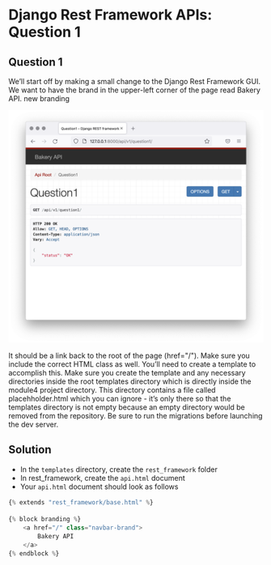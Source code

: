 # Django Rest Framework APIs: Question 1
## Question 1
We’ll start off by making a small change to the Django Rest Framework GUI. We want to have the brand in the upper-left corner of the page read Bakery API.
new branding

![Django Rest Framework GUI](drf-gui.png)


It should be a link back to the root of the page (href="/"). Make sure you include the correct HTML class as well. You’ll need to create a template to accomplish this. Make sure you create the template and any necessary directories inside the root templates directory which is directly inside the module4 project directory. This directory contains a file called placehholder.html which you can ignore - it’s only there so that the templates directory is not empty because an empty directory would be removed from the repository.
Be sure to run the migrations before launching the dev server.


## Solution

- In the `templates` directory, create the `rest_framework` folder
- In rest_framework, create the `api.html` document
- Your `api.html` document should look as follows


```python
{% extends "rest_framework/base.html" %}

{% block branding %}
    <a href="/" class="navbar-brand">
        Bakery API
    </a>
{% endblock %}
```